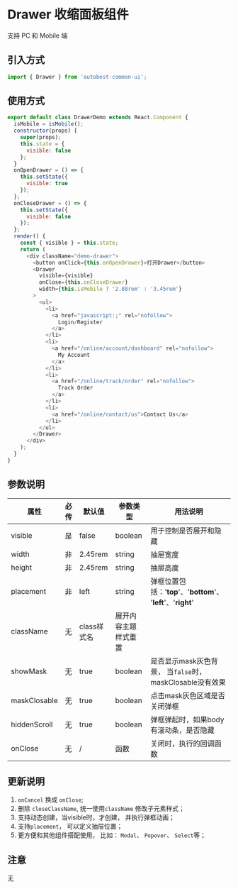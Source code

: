 # Drawer 收缩面板组件

支持 PC 和 Mobile 端

## 引入方式
```javascript
import { Drawer } from 'autobest-common-ui';
```

## 使用方式

```javascript
export default class DrawerDemo extends React.Component {
  isMobile = isMobile();
  constructor(props) {
    super(props);
    this.state = {
      visible: false
    };
  }
  onOpenDrawer = () => {
    this.setState({
      visible: true
    });
  };
  onCloseDrawer = () => {
    this.setState({
      visible: false
    });
  };
  render() {
    const { visible } = this.state;
    return (
      <div className="demo-drawer">
        <button onClick={this.onOpenDrawer}>打开Drawer</button>
        <Drawer
          visible={visible}
          onClose={this.onCloseDrawer}
          width={this.isMobile ? '2.88rem' : '3.45rem'}
        >
          <ul>
            <li>
              <a href="javascript:;" rel="nofollow">
                Login/Register
              </a>
            </li>
            <li>
              <a href="/online/account/dashboard" rel="nofollow">
                My Account
              </a>
            </li>
            <li>
              <a href="/online/track/order" rel="nofollow">
                Track Order
              </a>
            </li>
            <li>
              <a href="/online/contact/us">Contact Us</a>
            </li>
          </ul>
        </Drawer>
      </div>
    );
  }
}

```

## 参数说明

| 属性 | 必传 | 默认值 | 参数类型 | 用法说明 |
| ------ | ------  | ------ | ------ | ------ |
| visible | 是 | false | boolean | 用于控制是否展开和隐藏 |
| width | 非 | 2.45rem | string | 抽屉宽度 |
| height | 非 | 2.45rem | string | 抽屉高度 |
| placement | 非 | left | string | 弹框位置包括：'**top**'、'**bottom**'、 '**left**'、'**right**' |
| className | 无 | class样式名 | 展开内容主题样式重置 |
| showMask | 无 | true | boolean | 是否显示mask灰色背景， 当`false`时，maskClosable没有效果 |
| maskClosable | 无 | true | boolean | 点击mask灰色区域是否关闭弹框 |
| hiddenScroll | 无 | true | boolean | 弹框弹起时，如果body有滚动条，是否隐藏 |
| onClose | 无 | / | 函数 | 关闭时，执行的回调函数 |

## 更新说明

1. `onCancel` 换成 `onClose`;
2. 删除 `closeClassName`, 统一使用`className` 修改子元素样式；
3. 支持动态创建，当visible时，才创建， 并执行弹框动画；
4. 支持`placement`， 可以定义抽屉位置；
8. 更方便和其他组件搭配使用， 比如： `Modal`、 `Popover`、 `Select`等；

## 注意

无

